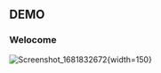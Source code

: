 ## DEMO

### Welocome

![Screenshot_1681832672](https://user-images.githubusercontent.com/91471354/232831970-5b7a8fd3-5846-4f57-a528-217c8547e39a.png){width=150}
